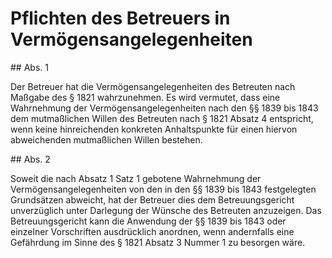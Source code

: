 # Pflichten des Betreuers in Vermögensangelegenheiten



\#\# Abs. 1

 Der Betreuer hat die Vermögensangelegenheiten des Betreuten nach Maßgabe des § 1821 wahrzunehmen. Es wird vermutet, dass eine Wahrnehmung der Vermögensangelegenheiten nach den §§ 1839 bis 1843 dem mutmaßlichen Willen des Betreuten nach § 1821 Absatz 4 entspricht, wenn keine hinreichenden konkreten Anhaltspunkte für einen hiervon abweichenden mutmaßlichen Willen bestehen.

\#\# Abs. 2

 Soweit die nach Absatz 1 Satz 1 gebotene Wahrnehmung der Vermögensangelegenheiten von den in den §§ 1839 bis 1843 festgelegten Grundsätzen abweicht, hat der Betreuer dies dem Betreuungsgericht unverzüglich unter Darlegung der Wünsche des Betreuten anzuzeigen. Das Betreuungsgericht kann die Anwendung der §§ 1839 bis 1843 oder einzelner Vorschriften ausdrücklich anordnen, wenn andernfalls eine Gefährdung im Sinne des § 1821 Absatz 3 Nummer 1 zu besorgen wäre. 

